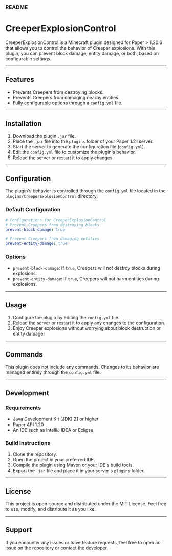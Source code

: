 ### README

# CreeperExplosionControl

CreeperExplosionControl is a Minecraft plugin designed for Paper > 1.20.6 that allows you to control the behavior of Creeper explosions. With this plugin, you can prevent block damage, entity damage, or both, based on configurable settings.

---

## Features

- Prevents Creepers from destroying blocks.
- Prevents Creepers from damaging nearby entities.
- Fully configurable options through a `config.yml` file.

---

## Installation

1. Download the plugin `.jar` file.
2. Place the `.jar` file into the `plugins` folder of your Paper 1.21 server.
3. Start the server to generate the configuration file (`config.yml`).
4. Edit the `config.yml` file to customize the plugin's behavior.
5. Reload the server or restart it to apply changes.

---

## Configuration

The plugin's behavior is controlled through the `config.yml` file located in the `plugins/CreeperExplosionControl` directory.

### Default Configuration
```yaml
# Configurations for CreeperExplosionControl
# Prevent Creepers from destroying blocks
prevent-block-damage: true

# Prevent Creepers from damaging entities
prevent-entity-damage: true
```

### Options
- `prevent-block-damage`: If `true`, Creepers will not destroy blocks during explosions.
- `prevent-entity-damage`: If `true`, Creepers will not harm entities during explosions.

---

## Usage

1. Configure the plugin by editing the `config.yml` file.
2. Reload the server or restart it to apply any changes to the configuration.
3. Enjoy Creeper explosions without worrying about block destruction or entity damage!

---

## Commands

This plugin does not include any commands. Changes to its behavior are managed entirely through the `config.yml` file.

---

## Development

### Requirements
- Java Development Kit (JDK) 21 or higher
- Paper API 1.20
- An IDE such as IntelliJ IDEA or Eclipse

### Build Instructions
1. Clone the repository.
2. Open the project in your preferred IDE.
3. Compile the plugin using Maven or your IDE's build tools.
4. Export the `.jar` file and place it in your server's `plugins` folder.

---

## License

This project is open-source and distributed under the MIT License. Feel free to use, modify, and distribute it as you like.

---

## Support

If you encounter any issues or have feature requests, feel free to open an issue on the repository or contact the developer.
